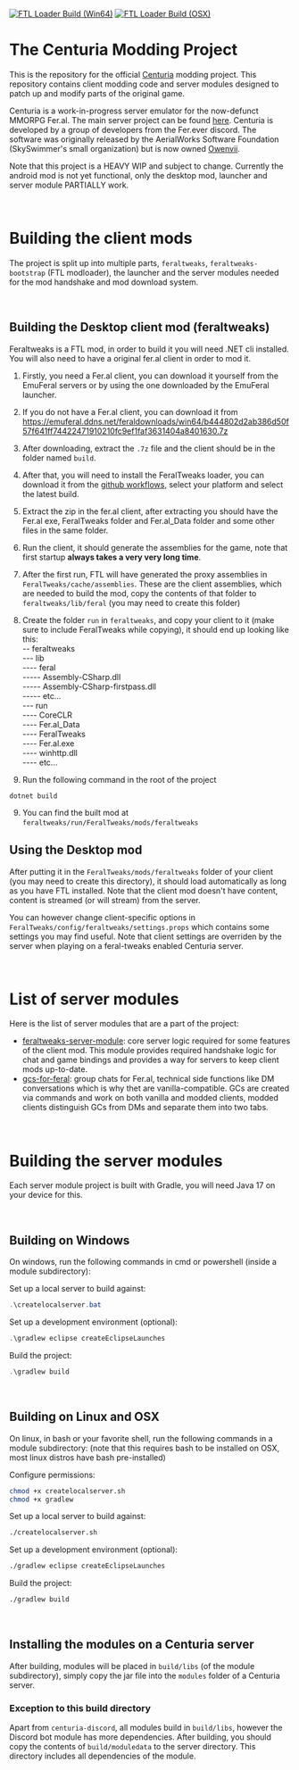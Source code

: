[![FTL Loader Build (Win64)](https://github.com/SkySwimmer/Centuria-Modding/actions/workflows/win64-build.yml/badge.svg)](https://github.com/SkySwimmer/Centuria-Modding/actions/workflows/win64-build.yml)  [![FTL Loader Build (OSX)](https://github.com/SkySwimmer/Centuria-Modding/actions/workflows/osx-build.yml/badge.svg)](https://github.com/SkySwimmer/Centuria-Modding/actions/workflows/osx-build.yml) 

# The Centuria Modding Project
This is the repository for the official [Centuria](https://github.com/CPeers1/Centuria) modding project. This repository contains client modding code and server modules designed to patch up and modify parts of the original game.

Centuria is a work-in-progress server emulator for the now-defunct MMORPG Fer.al. The main server project can be found [here](https://github.com/CPeers1/Centuria). Centuria is developed by a group of developers from the Fer.ever discord. The software was originally released by the AerialWorks Software Foundation (SkySwimmer's small organization) but is now owned [Owenvii](https://github.com/CPeers1).

Note that this project is a HEAVY WIP and subject to change. Currently the android mod is not yet functional, only the desktop mod, launcher and server module PARTIALLY work.

<br/>

# Building the client mods
The project is split up into multiple parts, `feraltweaks`, `feraltweaks-bootstrap` (FTL modloader), the launcher and the server modules needed for the mod handshake and mod download system.

<br/>

## Building the Desktop client mod (feraltweaks)
Feraltweaks is a FTL mod, in order to build it you will need .NET cli installed.
You will also need to have a original fer.al client in order to mod it.

1. Firstly, you need a Fer.al client, you can download it yourself from the EmuFeral servers or by using the one downloaded by the EmuFeral launcher.

2. If you do not have a Fer.al client, you can download it from https://emuferal.ddns.net/feraldownloads/win64/b444802d2ab386d50f57f641ff74422471910210fc9ef1faf3631404a8401630.7z

3. After downloading, extract the `.7z` file and the client should be in the folder named `build`.

4. After that, you will need to install the FeralTweaks loader, you can download it from the [github workflows](https://github.com/SkySwimmer/Centuria-Modding/actions/), select your platform and select the latest build.

5. Extract the zip in the fer.al client, after extracting you should have the Fer.al exe, FeralTweaks folder and Fer.al_Data folder and some other files in the same folder.

6. Run the client, it should generate the assemblies for the game, note that first startup **always takes a very very long time**.

6. After the first run, FTL will have generated the proxy assemblies in `FeralTweaks/cache/assemblies`. These are the client assemblies, which are needed to build the mod, copy the contents of that folder to `feraltweaks/lib/feral` (you may need to create this folder)

7. Create the folder `run` in `feraltweaks`, and copy your client to it (make sure to include FeralTweaks while copying), it should end up looking like this:<br/>
-- feraltweaks<br/>
--- lib<br/>
---- feral<br/>
----- Assembly-CSharp.dll<br/>
----- Assembly-CSharp-firstpass.dll<br/>
----- etc...<br/>
--- run<br/>
---- CoreCLR<br/>
---- Fer.al_Data<br/>
---- FeralTweaks<br/>
---- Fer.al.exe<br/>
---- winhttp.dll<br/>
---- etc...<br/>

8. Run the following command in the root of the project
```
dotnet build
```

9. You can find the built mod at `feraltweaks/run/FeralTweaks/mods/feraltweaks`

## Using the Desktop mod
After putting it in the `FeralTweaks/mods/feraltweaks` folder of your client (you may need to create this directory), it should load automatically as long as you have FTL installed. Note that the client mod doesn't have content, content is streamed (or will stream) from the  server.

You can however change client-specific options in `FeralTweaks/config/feraltweaks/settings.props` which contains some settings you may find useful. Note that client settings are overriden by the server when playing on a feral-tweaks enabled Centuria server.

<br/>

# List of server modules
Here is the list of server modules that are a part of the project:
 - [feraltweaks-server-module](https://github.com/SkySwimmer/Centuria-Modding/tree/main/feraltweaks-server-module): core server logic required for some features of the client mod. This module provides required handshake logic for chat and game bindings and provides a way for servers to keep client mods up-to-date.
 - [gcs-for-feral](https://github.com/SkySwimmer/Centuria-Modules): group chats for Fer.al, technical side functions like DM conversations which is why thet are vanilla-compatible. GCs are created via commands and work on both vanilla and modded clients, modded clients distinguish GCs from DMs and separate them into two tabs.

<br/>

# Building the server modules
Each server module project is built with Gradle, you will need Java 17 on your device for this.


<br/>


## Building on Windows
On windows, run the following commands in cmd or powershell (inside a module subdirectory):

Set up a local server to build against:
```powershell
.\createlocalserver.bat
```

Set up a development environment (optional):
```powershell
.\gradlew eclipse createEclipseLaunches
```

Build the project:
```powershell
.\gradlew build
```

<br/>

## Building on Linux and OSX
On linux, in bash or your favorite shell, run the following commands in a module subdirectory: (note that this requires bash to be installed on OSX, most linux distros have bash pre-installed)

Configure permissions:
```bash
chmod +x createlocalserver.sh
chmod +x gradlew
```

Set up a local server to build against:
```bash
./createlocalserver.sh
```

Set up a development environment (optional):
```bash
./gradlew eclipse createEclipseLaunches
```

Build the project:
```bash
./gradlew build
```

<br/>

## Installing the modules on a Centuria server
After building, modules will be placed in `build/libs` (of the module subdirectory), simply copy the jar file into the `modules` folder of a Centuria server.

### Exception to this build directory
Apart from `centuria-discord`, all modules build in `build/libs`, however the Discord bot module has more dependencies. After building, you should copy the contents of `build/moduledata` to the server directory. This directory includes all dependencies of the module.
